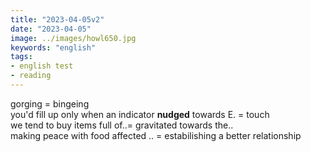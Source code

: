 ```yaml
---
title: "2023-04-05v2"
date: "2023-04-05"
image: ../images/howl650.jpg
keywords: "english"
tags:
- english test
- reading
---
```

gorging = bingeing  
you'd fill up only when an indicator **nudged** towards E. = touch  
we tend to buy items full of..= gravitated towards the..  
making peace with food affected .. = estabilishing a better relationship  
